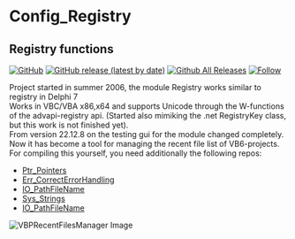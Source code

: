 # Config_Registry  
## Registry functions  

[![GitHub](https://img.shields.io/github/license/OlimilO1402/Config_Registry?style=plastic)](https://github.com/OlimilO1402/Config_Registry/blob/master/LICENSE)
[![GitHub release (latest by date)](https://img.shields.io/github/v/release/OlimilO1402/Config_Registry?style=plastic)](https://github.com/OlimilO1402/Config_Registry/releases/latest)
[![Github All Releases](https://img.shields.io/github/downloads/OlimilO1402/Config_Registry/total.svg)](https://github.com/OlimilO1402/Config_Registry/releases/download/v1.0.6/ConfigRegistry_v1.0.6.zip)
[![Follow](https://img.shields.io/github/followers/OlimilO1402.svg?style=social&label=Follow&maxAge=2592000)](https://github.com/OlimilO1402/Config_Registry/watchers)

Project started in summer 2006, the module Registry works similar to registry in Delphi 7  
Works in VBC/VBA x86,x64 and supports Unicode through the W-functions of the advapi-registry api. 
(Started also mimiking the .net RegistryKey class, but this work is not finished yet).  
From version 22.12.8 on the testing gui for the module changed completely.  
Now it has become a tool for managing the recent file list of VB6-projects.  
For compiling this yourself, you need additionally the following repos:  
* [Ptr_Pointers](https://github.com/OlimilO1402/Ptr_Pointers) 
* [Err_CorrectErrorHandling](https://github.com/OlimilO1402/Err_CorrectErrorHandling)
* [IO_PathFileName](https://github.com/OlimilO1402/IO_PathFileName)
* [Sys_Strings](https://github.com/OlimilO1402/Sys_Strings)
* [IO_PathFileName](https://github.com/OlimilO1402/IO_PathFileName)

![VBPRecentFilesManager Image](Resources/VBPRecentFilesManager.png "VBPRecentFilesManager Image")
